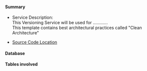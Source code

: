 ﻿#### Summary

- Service Description:
  <br/> This Versioning Service will be used for ............
  <br/> This template contains best architectural practices called "Clean Architecture"

- [Source Code Location](http://www.github.com)

#### Database

#### Tables involved
